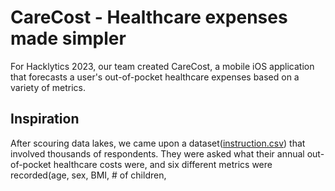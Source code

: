 # CareCost - Healthcare expenses made simpler

For Hacklytics 2023, our team created CareCost, a mobile iOS application that forecasts a user's out-of-pocket healthcare expenses based on a variety of metrics.

## Inspiration

After scouring data lakes, we came upon a dataset([instruction.csv](https://github.com/frankg0485/carecost/blob/main/insurance.csv)) that involved thousands of respondents. They were asked what their annual out-of-pocket healthcare costs were, and six different metrics were recorded(age, sex, BMI, # of children, 
